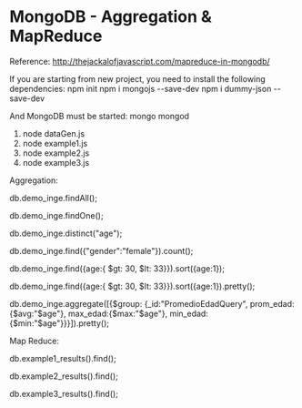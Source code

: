 # MongoDB - Aggregation & MapReduce

Reference: http://thejackalofjavascript.com/mapreduce-in-mongodb/

If you are starting from new project, you need to install the following dependencies: 
  npm init
  npm i mongojs --save-dev
  npm i dummy-json --save-dev
  
And MongoDB must be started:
  mongo
  mongod

1. node dataGen.js
2. node example1.js
3. node example2.js
4. node example3.js

Aggregation:

  db.demo_inge.findAll();
  
  db.demo_inge.findOne();
  
  db.demo_inge.distinct("age");
  
  db.demo_inge.find({"gender":"female"}).count();
  
  db.demo_inge.find({age:{ $gt: 30, $lt: 33}}).sort({age:1});
  
  db.demo_inge.find({age:{ $gt: 30, $lt: 33}}).sort({age:1}).pretty();
  
  db.demo_inge.aggregate([{$group: {_id:"PromedioEdadQuery", prom_edad:{$avg:"$age"}, max_edad:{$max:"$age"}, min_edad:{$min:"$age"}}}]).pretty();

Map Reduce:

  db.example1_results().find();
  
  db.example2_results().find();
  
  db.example3_results().find();
